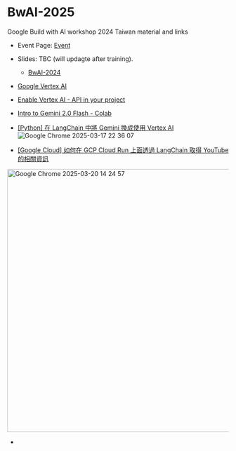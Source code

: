 # BwAI-2025

Google Build with AI workshop 2024 Taiwan material and links

- Event Page: [Event](https://gdg.community.dev/events/details/google-gdg-cloud-taipei-presents-build-with-ai-2025-taipei-4-325/)
- Slides: TBC (will updagte after training).
  - [BwAI-2024](https://github.com/kkdai/BwAI-2024)
- [Google Vertex AI](https://console.cloud.google.com/vertex-ai)
- [Enable Vertex AI - API in your project](https://cloud.google.com/vertex-ai/docs/featurestore/setup?hl=zh-cn)

- [Intro to Gemini 2.0 Flash - Colab](https://colab.research.google.com/github/GoogleCloudPlatform/generative-ai/blob/main/gemini/getting-started/intro_gemini_2_0_flash.ipynb)
- [[Python] 在 LangChain 中將 Gemini 換成使用 Vertex AI](https://www.evanlin.com/til-gemini-vertex-ai/)
![Google Chrome 2025-03-17 22 36 07](https://github.com/user-attachments/assets/c6bf8065-d948-40c8-a795-9ece60422bc7)


- [[Google Cloud] 如何在 GCP Cloud Run 上面透過 LangChain 取得 YouTube 的相關資訊](https://www.evanlin.com/langchain-youtube-gcp/)
<img width="600" alt="Google Chrome 2025-03-20 14 24 57" src="https://github.com/user-attachments/assets/1f94ea16-1814-4e85-a04b-e3fa6895ec85" />



- 





